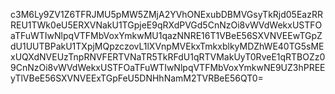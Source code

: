 c3M6Ly9ZV1Z6TFRJMU5pMW5ZMjA2YVhONExubDBMVGsyTkRjd05EazRRREU1TWk0eU5ERXVNakU1TGpjeE9qRXdPVGd5CnNzOi8vWVdWekxUSTFOaTFuWTIwNlpqVTFMbVoxYmkwMU1qazNNRE16T1VBeE56SXVNVEEwTGpZdU1UUTBPakU1TXpjMQpzczovL1lXVnpMVEkxTmkxblkyMDZhWE40TG5sMExUQXdNVEUzTnpRNVFERTVNaTR5TkRFdU1qRTVMakUyT0RveE1qRTBOZz09CnNzOi8vWVdWekxUSTFOaTFuWTIwNlpqVTFMbVoxYmkwNE9UZ3hPREEyTlVBeE56SXVNVEExTGpFeU5DNHhNamM2TVRBeE56QT0=